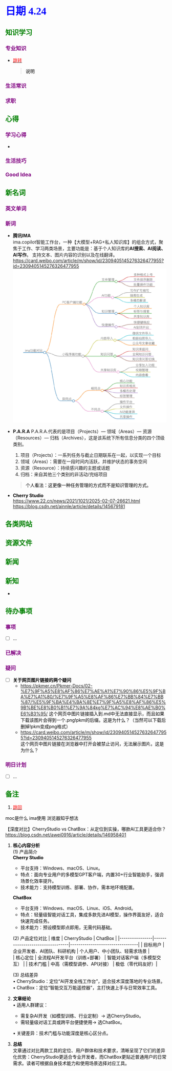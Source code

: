 ## <font color = blue face=楷体 size=6>日期 4.24 </font>

## <font color = green>知识学习 </font>
### <font color = purple>专业知识 </font>
+ <a id = "01-1">  [<font color = red>跳转</font>](#01-2)
   > <font color = o> 说明 </font>
### <font color = purple>生活常识 </font>

### <font color = purple>求职 </font>



## <font color = green>心得 </font>
### <font color = purple>学习心得 </font>
+ 
### <font color = purple>生活技巧 </font>

### <font color = purple>Good Idea </font>



## <font color = green>新名词 </font>
### <font color = purple>英文单词 </font>
### <font color = purple>新词 </font>
+ **腾讯IMA**  
	ima.copilot智能工作台，一种【大模型+RAG+私人知识库】的组合方式，聚焦于工作、学习两类场景，主要功能是：基于个人知识库的**AI搜索、AI阅读、AI写作**。
	支持文本、图片内容的识别以及在线翻译。
https://card.weibo.com/article/m/show/id/2309405145276326477955?id=2309405145276326477955  
	<img src="https://github.com/zeff163/stackedit-app-data/blob/master/Daily%20work/2025/picture/4.24/006fRELkly4hzk7s998vfj30u00u0n1w.jpg?raw=true">

+ **P.A.R.A**
	P.A.R.A.代表的是项目（Projects）— 领域（Areas）— 资源（Resources）— 归档（Archives），这是该系统下所有信息分类的四个顶级类别。
	1.  项目（Projects）：一系列任务与截止日期联系在一起，以实现一个目标
	2.  领域（Areas）：需要在一段时间内活跃，并维护状态的事务空间
	3.  资源（Resource）：持续感兴趣的主题或话题
	4.  归档：来自其他三个类别的非活动/完结项目  
	> <font color=o >个人看法：这更像一种任务管理的方式而不是知识管理的方式。

+ **Cherry Studio**  
	https://www.22.cn/news/2021/1021/2025-02-07-26621.html
	https://blog.csdn.net/ainnle/article/details/145679181
	
	
	

## <font color = green>各类网站 </font>


## <font color = green>资源文件 </font>


## <font color = green>新闻 </font>


## <font color = green>新知 </font>
+ 

## <font color = green>待办事项 </font>
### <font color = purple>事项 </font>
- [ ] ...
### <font color = purple>已解决 </font>
### <font color = purple>疑问 </font>
- [ ] **关于网页图片链接的两个疑问**  
	+ https://pkmer.cn/Pkmer-Docs/02-%E7%9F%A5%E8%AF%86%E7%AE%A1%E7%90%86%E5%9F%BA%E7%A1%80/%E7%9F%A5%E8%AF%86%E7%BB%84%E7%BB%87/%E5%9F%BA%E4%BA%8E%E7%9F%A5%E8%AF%86%E5%9B%BE%E8%B0%B1%E7%9A%84kg%E7%AC%94%E8%AE%B0%E6%B3%95/ 
		这个网页中图片链接插入到.md中无法直接显示，而且如果下载该图片会得到一个.png!pkm的后缀。这是为什么？（当然可以下载后删掉!pkm变成png格式）
	+ https://card.weibo.com/article/m/show/id/2309405145276326477955?id=2309405145276326477955  
	 这个网页中图片链接在浏览器中打开会被禁止访问，无法展示图片。这是为什么？

### <font color = purple>明日计划 </font>
- [ ] ...


## <font color = green>备注 </font>
  1. <a id ="01-2">[<font color = red>跳回</font>](#01-1)

moc是什么 
ima使用
浏览器知乎想法

【深度对比】CherryStudio vs ChatBox：从定位到实操，哪款AI工具更适合你？
https://blog.csdn.net/awei0916/article/details/146958401

1. **核心内容分析**  
(1) 产品简介  
	**Cherry Studio**    
	+ 平台支持：Windows、macOS、Linux。    
	+ 特点：面向专业用户的多模型GPT客户端，内置30+行业智能助手，强调场景化效率提升。    
	+ 技术能力：支持模型训练、部署、协作，需本地环境配置。
	  
	**ChatBox**    
	+ 平台支持：Windows、macOS、Linux、iOS、Android。    
	+ 特点：轻量级智能对话工具，集成多款先进AI模型，操作界面友好，适合快速完成任务。    
	+ 技术能力：预设模型即点即用，无需代码基础。  

	(2) 产品定位对比 
	 | 维度       | CherryStudio                | ChatBox                     | 
	  |----------------|---------------------------------|---------------------------------| 
	  | 目标用户   | 企业开发者、AI团队、科研机构    | 个人用户、中小团队、轻需求场景  |  
	  | 核心定位   | 全流程AI开发平台（训练+部署）   | 智能对话客户端（多模型交互）    |
   | 技术门槛   | 中高（需模型调参、API对接）     | 极低（零代码友好）|  
               
   (3) 总结差异  
   • CherryStudio：定位“AI开发全栈工作台”，适合技术深度落地的专业场景。  
   • ChatBox：定位“智能交互万能遥控器”，主打快速上手与日常效率工具。  
  2. **文章结论**  
  • 适用人群建议：   
	   + 需复杂AI开发（如模型训练、行业定制）→ 选CherryStudio。    
	   + 需轻量级对话工具或跨平台便捷使用→ 选ChatBox。  
  
	 • 关键差异：技术门槛与功能深度是核心区分点。  
3. **总结**  
文章通过对比两款工具的定位、用户群体和技术要求，清晰呈现了它们的差异化优势：CherryStudio更适合专业开发者，而ChatBox更贴近普通用户的日常需求。读者可根据自身技术能力和使用场景选择对应工具。





<!--stackedit_data:
eyJoaXN0b3J5IjpbLTY5NzAxMTc4NywxODE5MTk5ODU5LDEyNT
gwMjEwOTQsMTUyMTU3ODc5NCwyMTEyNzE3MTM0LDE1MDczMjk2
NjgsMjE3OTYxMDUzLDYwMjkxNTE4OSwxNDk2MjgyODI0XX0=
-->